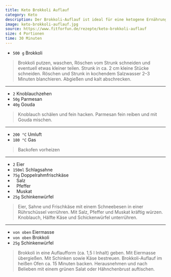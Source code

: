 ```yaml
---
title: Keto Brokkoli Auflauf
category: Keto
description: Der Brokkoli-Auflauf ist ideal für eine ketogene Ernährungsweise, da er hauptsächlich aus Brokkoli, Eiern, Sahne, Frischkäse und Schinkenwürfeln besteht.
image: keto-brokkoli-auflauf.jpg
source: https://www.fitforfun.de/rezepte/keto-brokkoli-auflauf
size: 4 Portionen
time: 30 Minuten
---
```


* `500 g` Brokkoli

> Brokkoli putzen, waschen, Röschen vom Strunk schneiden und eventuell etwas kleiner teilen. Strunk in ca. 2 cm kleine Stücke schneiden. Röschen und Strunk in kochendem Salzwasser 2–3 Minuten blanchieren. Abgießen und kalt abschrecken.

---

* `2` Knoblauchzehen
* `50g` Parmesan
* `40g` Gouda
  
> Knoblauch schälen und fein hacken. Parmesan fein reiben und mit Gouda mischen.

---

* `200 °C` Umluft
* `180 °C` Gas
  
> Backofen vorheizen

---

* `2` Eier
* `150ml` Schlagsahne
* `75g` Doppelrahmfrischkäse
* ` ` Salz
* ` ` Pfeffer
* ` ` Muskat
* `25g` Schinkenwürfel

> Eier, Sahne und Frischkäse mit einem Schneebesen in einer Rührschüssel verrühren. Mit Salz, Pfeffer und Muskat kräftig würzen. Knoblauch, Hälfte Käse und Schickenwürfel unterrühren.

---

* `von oben` Eiermasse
* `von oben` Brokkoli
* `25g` Schinkenwürfel

> Brokkoli in eine Auflaufform (ca. 1,5 l Inhalt) geben. Mit Eiermasse übergießen. Mit Schinken sowie Käse bestreuen. Brokkoli-Auflauf im heißen Ofen ca. 15 Minuten backen. Herausnehmen und nach Belieben mit einem grünen Salat oder Hähnchenbrust auftischen.